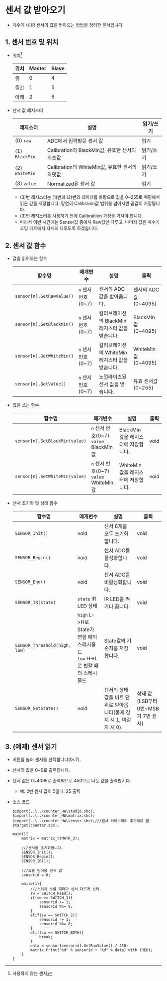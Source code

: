 # 센서 값 받아오기

- 계수기 내 IR 센서의 값을 받아오는 방법을 정리한 문서입니다.

## 1. 센서 번호 및 위치

- 위치[^3번과7번]

  |위치|Master|Slave|
  |--|--|--|
  |위|0|4|
  |중간|1|5|
  |아래|2|6|

- 센서 값 레지스터

  |레지스터|설명|읽기/쓰기|
  |--|--|--|
  |(0) `raw`|ADC에서 입력받은 센서 값|읽기|
  |(1) `BlackMin`|Calibration의 BlackMin값, 유효한 센서의 최솟값|읽기/쓰기|
  |(2) `WhiteMin`|Calibration의 WhiteMin값, 유효한 센서의 최댓값|읽기/쓰기|
  |(3) `value`|Normalized된 센서 값|읽기|

  - (3)번 레지스터는 (1)번과 (2)번의 데이터를 바탕으로 값을 0~255로 매핑해서 읽은 값을 저장합니다. 당연히 Calibraion값 범위를 넘어서면 끝값이 저장됩니다.
  - (3)번 레지스터를 사용하기 전에 Calibraition 과정을 거쳐야 합니다.
  - 따라서 이번 시간에는 Sensor값 중에서 Raw값만 다루고, 나머지 값은 계수기 코딩 파트에서 자세히 다루도록 하겠습니다.
 
## 2. 센서 값 함수

- 값을 읽어오는 함수

  |함수명|매개변수|설명|출력|
  |--|--|--|--|
  |`sensor[n].GetRawValue()`|`n` 센서 번호(0~7)|센서의 ADC 값을 받아옵니다.|센서의 ADC 값(0~4095)|
  |`sensor[n].GetBlackMin()`|`n` 센서 번호(0~7)|칼리브레이션의 BlackMin 레지스터 값을 받습니다.|BlackMin값(0~4095)|
  |`sensor[n].GetWhiteMin()`|`n` 센서 번호(0~7)|칼리브레이션의 WhiteMin 레지스터 값을 받습니다.|WhiteMin값(0~4095)|
  |`sensor[n].GetValue()`|`n` 센서 번호(0~7)|노멀라이즈된 센서 값을 받습니다.|유효 센서값(0~255)|

- 값을 쓰는 함수
  
  |함수명|매개변수|설명|출력|
  |--|--|--|--|
  |`sensor[n].SetBlackMin(value)`|`n` 센서 번호(0~7)<br>`value` BlackMin값|BlackMin값을 레지스터에 저장합니다.|void|
  |`sensor[n].SetWhiteMin(value)`|`n` 센서 번호(0~7)<br>`value` WhiteMin값|WhiteMin값을 레지스터에 저장합니다.|void|

- 센서 초기화 및 상태 함수

  |함수명|매개변수|설명|출력|
  |--|--|--|--|
  |`SENSOR_Init()`|void|센서 8개를 모두 초기화합니다.|void|
  |`SENSOR_Begin()`|void|센서 ADC를 활성화합니다.|void|
  |`SENSOR_End()`|void|센서 ADC를 비활성화합니다.|void|
  |`SENSOR_IR(state)`|`state` IR LED 상태|IR LED를 켜거나 끕니다.|void|
  |`SENSOR_Threshold(high, low)`|`high` L->H로 State가 변할 때의 스레시홀드<br>`low` H->L로 변할 때의 스레시홀드|State값의 기준치를 저장합니다.|void|
  |`SENSOR_GetState()`|void|센서의 상태 값을 비트 단위로 받아옵니다(물체 감지 시 1, 미감지 시 0).|상태 값(LSB부터 0번~MSB가 7번 센서)|
  

## 3. (예제) 센서 읽기

- 버튼을 눌러 센서를 선택합니다(0~7).
- 센서의 값을 0~9로 출력합니다.
- 센서 값은 0~4095로 출력되므로 450으로 나눈 값을 출력합시다.
  - 예: 2번 센서 값이 5일때: 25 출력

- 소스 코드

  ```
  $import(..\..\counter_HW\studio.shc);
  $import(..\..\counter_HW\matrix.shc);
  $import(..\..\counter_HW\sensor.shc);///센서 라이브러리 추가해야 함.
  $target(counter.sbc);
  
  main(){
      matrix = matrix_t(MATR_3);
      
      ///센서를 초기화합니다.
      SENSOR_Init();
      SENSOR_Begin();
      SENSOR_IR(1);
      
      ///값을 받아올 센서 값
      sensorid = 0;
      
      while(1){
          ///스위치 누를 때마다 센서 다르게 선택.
          sw = SWITCH_Read();
          if(sw == SWITCH_1){
              sensorid += 1;
              sensorid %%= 8;
          }
          elif(sw == SWITCH_2){
              sensorid -= 1;
              sensorid %%= 8;
          }
          elif(sw == SWITCH_BOTH){
              break;
          }
          data = sensor[sensorid].GetRawValue() / 450;
          matrix.Print("%d" % sensorid + "%d" % data) with (RED);
      }
  }
  ```

[^3번과7번]: 사용하지 않는 센서
